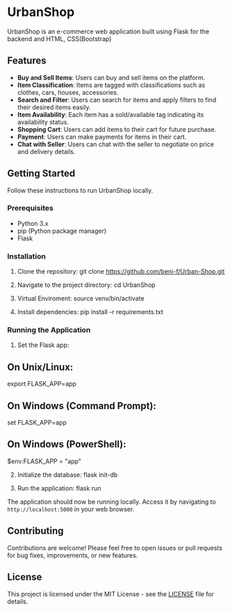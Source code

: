 # UrbanShop

UrbanShop is an e-commerce web application built using Flask for the backend and HTML, CSS(Bootstrap)

## Features

- **Buy and Sell Items**: Users can buy and sell items on the platform.
- **Item Classification**: Items are tagged with classifications such as clothes, cars, houses, accessories.
- **Search and Filter**: Users can search for items and apply filters to find their desired items easily.
- **Item Availability**: Each item has a sold/available tag indicating its availability status.
- **Shopping Cart**: Users can add items to their cart for future purchase.
- **Payment**: Users can make payments for items in their cart.
- **Chat with Seller**: Users can chat with the seller to negotiate on price and delivery details.

## Getting Started

Follow these instructions to run UrbanShop locally.

### Prerequisites

- Python 3.x
- pip (Python package manager)
- Flask

### Installation

1. Clone the repository:
git clone https://github.com/beni-f/Urban-Shop.git

2. Navigate to the project directory:
cd UrbanShop

3. Virtual Enviroment:
source venv/bin/activate

4. Install dependencies:
pip install -r requirements.txt



### Running the Application

1. Set the Flask app:

## On Unix/Linux: 
export FLASK_APP=app

## On Windows (Command Prompt):
set FLASK_APP=app

## On Windows (PowerShell):
$env:FLASK_APP = "app"

2. Initialize the database:
flask init-db

3. Run the application:
flask run

The application should now be running locally. Access it by navigating to `http://localhost:5000` in your web browser.

## Contributing

Contributions are welcome! Please feel free to open issues or pull requests for bug fixes, improvements, or new features.

## License

This project is licensed under the MIT License - see the [LICENSE](LICENSE) file for details.